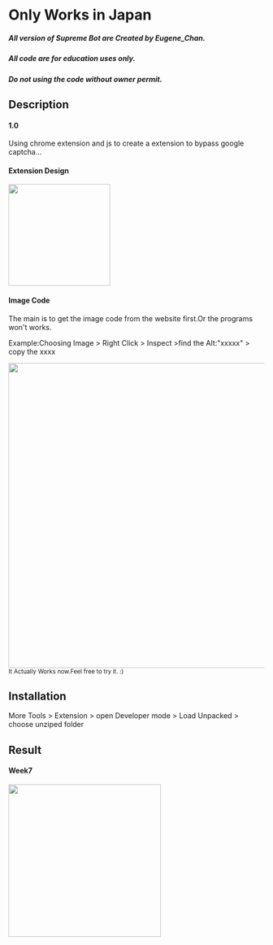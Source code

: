 <h1>Only Works in Japan</h1>
<h5>All version of Supreme Bot are Created by Eugene_Chan. </h5>
<h5>All code are for education uses only.</h5>
<h5>Do not using the code without owner permit.</h5>

<h2>Description</h2>
<h4>1.0</h4>
  <p>Using chrome extension and js to create a extension to bypass google captcha...</p>
<h4>Extension Design</h4>  
  <img src="http://206.189.90.203/img/github_img.png" width=200>
<h4>Image Code</h4>
  <p>The main is to get the image code from the website first.Or the programs won't works.</p>
  <p>Example:Choosing Image > Right Click > Inspect >find the Alt:"xxxxx" > copy the xxxx</p>
  <img src="http://206.189.90.203/img/github_imgcode.png" width=600>
  <small>It Actually Works now.Feel free to try it. :)</small>
<h2>Installation</h2>
  <p>More Tools > Extension > open Developer mode > Load Unpacked > choose unziped folder</p>
<h2>Result</h2>
<h4>Week7</h4>
<img src="https://static-mercari-jp-imgtr2.akamaized.net/item/detail/orig/photos/m81761993139_3.jpg?1538982734" width="300">
